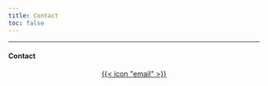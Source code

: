 ```yaml
---
title: Contact
toc: false
---
```

---


#### Contact

<div style="text-align: center;">
  <a href="mailto:contact@kezab.ir" class="icon-link">
    {{< icon "email" >}}
  </a>
</div>
